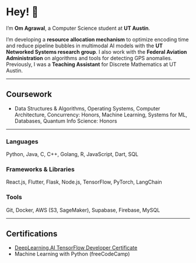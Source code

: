 # Hey! 👋  
I’m **Om Agrawal**, a Computer Science student at **UT Austin**.  

I’m developing a **resource allocation mechanism** to optimize encoding time and reduce pipeline bubbles in multimodal AI models with the **UT Networked Systems research group**. I also work with the **Federal Aviation Administration** on algorithms and tools for detecting GPS anomalies. Previously, I was a **Teaching Assistant** for Discrete Mathematics at UT Austin.

---

## **Coursework**
- Data Structures & Algorithms, Operating Systems, Computer Architecture, Concurrency: Honors, Machine Learning, Systems for ML, Databases, Quantum Info Science: Honors  

---

### **Languages**
Python, Java, C, C++, Golang, R, JavaScript, Dart, SQL  

### **Frameworks & Libraries**
React.js, Flutter, Flask, Node.js, TensorFlow, PyTorch, LangChain  

### **Tools**
Git, Docker, AWS (S3, SageMaker), Supabase, Firebase, MySQL  

---

## **Certifications**
- [DeepLearning.AI TensorFlow Developer Certificate](https://drive.google.com/file/d/1fdXHl5uYvam5Oyq3fcYQz--cadqHbL1y/view?usp=sharing)  
- Machine Learning with Python (freeCodeCamp)
